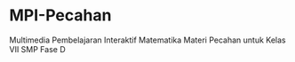 # MPI-Pecahan
Multimedia Pembelajaran Interaktif Matematika Materi Pecahan untuk Kelas VII SMP Fase D
